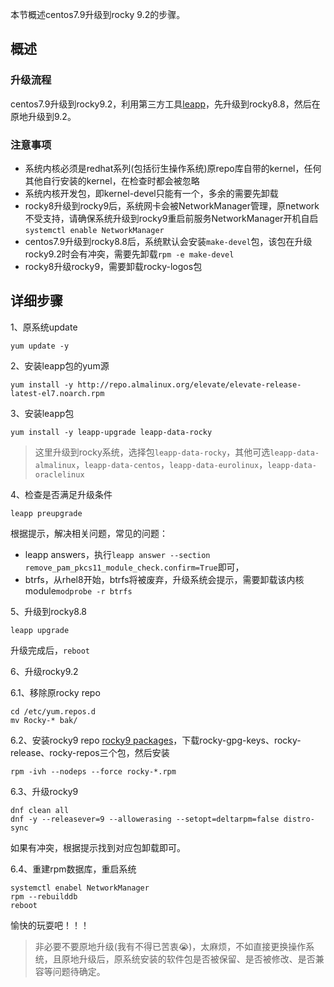 本节概述centos7.9升级到rocky 9.2的步骤。

## 概述
### 升级流程
centos7.9升级到rocky9.2，利用第三方工具[leapp](https://github.com/AlmaLinux/leapp-repository/tree/almalinux)，先升级到rocky8.8，然后在原地升级到9.2。

### 注意事项
- 系统内核必须是redhat系列(包括衍生操作系统)原repo库自带的kernel，任何其他自行安装的kernel，在检查时都会被忽略
- 系统内核开发包，即kernel-devel只能有一个，多余的需要先卸载
- rocky8升级到rocky9后，系统网卡会被NetworkManager管理，原network不受支持，请确保系统升级到rocky9重启前服务NetworkManager开机自启`systemctl enable NetworkManager`
- centos7.9升级到rocky8.8后，系统默认会安装`make-devel`包，该包在升级rocky9.2时会有冲突，需要先卸载`rpm -e make-devel`
- rocky8升级rocky9，需要卸载rocky-logos包

## 详细步骤
1、原系统update
```
yum update -y
```

2、安装leapp包的yum源
```
yum install -y http://repo.almalinux.org/elevate/elevate-release-latest-el7.noarch.rpm
```

3、安装leapp包
```
yum install -y leapp-upgrade leapp-data-rocky
```

> 这里升级到rocky系统，选择包`leapp-data-rocky`，其他可选`leapp-data-almalinux`，`leapp-data-centos`，`leapp-data-eurolinux`，`leapp-data-oraclelinux`

4、检查是否满足升级条件
```
leapp preupgrade
```
根据提示，解决相关问题，常见的问题：
- leapp answers，执行`leapp answer --section remove_pam_pkcs11_module_check.confirm=True`即可，
- btrfs，从rhel8开始，btrfs将被废弃，升级系统会提示，需要卸载该内核module`modprobe -r btrfs`

5、升级到rocky8.8
```
leapp upgrade
```
升级完成后，`reboot`

6、升级rocky9.2

6.1、移除原rocky repo
```
cd /etc/yum.repos.d
mv Rocky-* bak/
```

6.2、安装rocky9 repo
[rocky9 packages](https://download.rockylinux.org/pub/rocky/9/BaseOS/x86_64/os/Packages/r/)，下载rocky-gpg-keys、rocky-release、rocky-repos三个包，然后安装
```
rpm -ivh --nodeps --force rocky-*.rpm
```

6.3、升级rocky9
```
dnf clean all
dnf -y --releasever=9 --allowerasing --setopt=deltarpm=false distro-sync
```
如果有冲突，根据提示找到对应包卸载即可。

6.4、重建rpm数据库，重启系统
```
systemctl enabel NetworkManager
rpm --rebuilddb
reboot
```

愉快的玩耍吧！！！

> 非必要不要原地升级(我有不得已苦衷😭)，太麻烦，不如直接更换操作系统，且原地升级后，原系统安装的软件包是否被保留、是否被修改、是否兼容等问题待确定。
